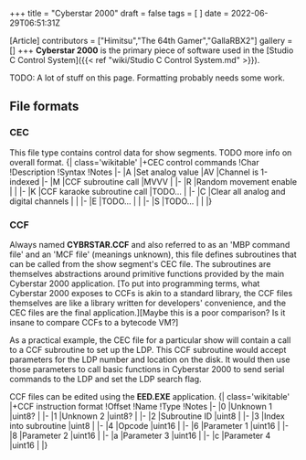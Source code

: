+++
title = "Cyberstar 2000"
draft = false
tags = [ ]
date = 2022-06-29T06:51:31Z

[Article]
contributors = ["Himitsu","The 64th Gamer","GallaRBX2"]
gallery = []
+++
**Cyberstar 2000** is the primary piece of software used in the [Studio C Control System]({{< ref "wiki/Studio C Control System.md" >}}).

TODO: A lot of stuff on this page. Formatting probably needs some work.

## File formats ##

### CEC ###
This file type contains control data for show segments. TODO more info on overall format.
{| class='wikitable'
|+CEC control commands
!Char
!Description
!Syntax
!Notes
|-
|A
|Set analog value
|A<channel>V<value>
|Channel is 1-indexed
|-
|M
|CCF subroutine call
|M<subroutine id>V<param1>V<param2>V<param3>
|
|-
|R
|Random movement enable
|
|
|-
|K
|CCF karaoke subroutine call
|TODO...
|
|-
|C
|Clear all analog and digital channels
|
|
|-
|E
|TODO...
|
|
|-
|S
|TODO...
|
|
|}

### CCF ###
Always named **CYBRSTAR.CCF** and also referred to as an 'MBP command file' and an 'MCF file' (meanings unknown), this file defines subroutines that can be called from the show segment's CEC file. The subroutines are themselves abstractions around primitive functions provided by the main Cyberstar 2000 application. [To put into programming terms, what Cyberstar 2000 exposes to CCFs is akin to a standard library, the CCF files themselves are like a library written for developers' convenience, and the CEC files are the final application.][Maybe this is a poor comparison? Is it insane to compare CCFs to a bytecode VM?]

As a practical example, the CEC file for a particular show will contain a call to a CCF subroutine to set up the LDP. This CCF subroutine would accept parameters for the LDP number and location on the disk. It would then use those parameters to call basic functions in Cyberstar 2000 to send serial commands to the LDP and set the LDP search flag.

CCF files can be edited using the **EED.EXE** application.
{| class='wikitable'
|+CCF instruction format
!Offset
!Name
!Type
!Notes
|-
|0
|Unknown 1
|uint8?
|
|-
|1
|Unknown 2
|uint8?
|
|-
|2
|Subroutine ID
|uint8
|
|-
|3
|Index into subroutine
|uint8
|
|-
|4
|Opcode
|uint16
|
|-
|6
|Parameter 1
|uint16
|
|-
|8
|Parameter 2
|uint16
|
|-
|a
|Parameter 3
|uint16
|
|-
|c
|Parameter 4
|uint16
|
|}